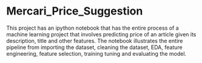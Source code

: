 # Mercari_Price_Suggestion

This project has an ipython notebook that has the entire process of a machine learning project that involves predicting price of an article given its description, title and other features.
The notebook illustrates the entire pipeline from importing the dataset, cleaning the dataset, EDA, feature engineering, feature selection, training tuning and evaluating the model.
